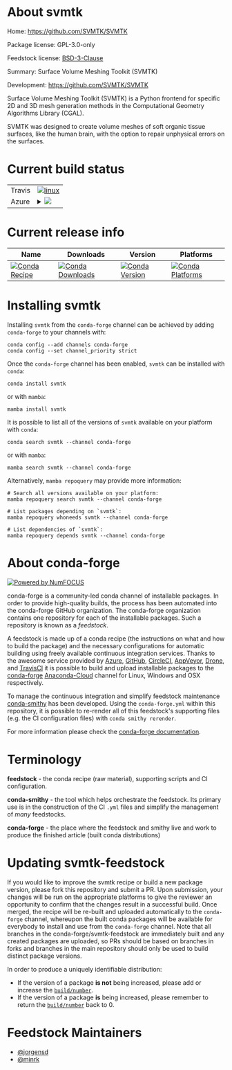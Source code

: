 About svmtk
===========

Home: https://github.com/SVMTK/SVMTK

Package license: GPL-3.0-only

Feedstock license: [BSD-3-Clause](https://github.com/conda-forge/svmtk-feedstock/blob/main/LICENSE.txt)

Summary: Surface Volume Meshing Toolkit (SVMTK)

Development: https://github.com/SVMTK/SVMTK

Surface Volume Meshing Toolkit (SVMTK) is a Python frontend
for specific 2D and 3D mesh generation methods in the
Computational Geometry Algorithms Library (CGAL).

SVMTK was designed to create volume meshes of soft organic tissue surfaces,
like the human brain, with the option to repair unphysical errors on the surfaces.


Current build status
====================


<table><tr>
    <td>Travis</td>
    <td>
      <a href="https://app.travis-ci.com/conda-forge/svmtk-feedstock">
        <img alt="linux" src="https://img.shields.io/travis/com/conda-forge/svmtk-feedstock/main.svg?label=Linux">
      </a>
    </td>
  </tr>
    
  <tr>
    <td>Azure</td>
    <td>
      <details>
        <summary>
          <a href="https://dev.azure.com/conda-forge/feedstock-builds/_build/latest?definitionId=18144&branchName=main">
            <img src="https://dev.azure.com/conda-forge/feedstock-builds/_apis/build/status/svmtk-feedstock?branchName=main">
          </a>
        </summary>
        <table>
          <thead><tr><th>Variant</th><th>Status</th></tr></thead>
          <tbody><tr>
              <td>linux_64_python3.10.____cpython</td>
              <td>
                <a href="https://dev.azure.com/conda-forge/feedstock-builds/_build/latest?definitionId=18144&branchName=main">
                  <img src="https://dev.azure.com/conda-forge/feedstock-builds/_apis/build/status/svmtk-feedstock?branchName=main&jobName=linux&configuration=linux%20linux_64_python3.10.____cpython" alt="variant">
                </a>
              </td>
            </tr><tr>
              <td>linux_64_python3.11.____cpython</td>
              <td>
                <a href="https://dev.azure.com/conda-forge/feedstock-builds/_build/latest?definitionId=18144&branchName=main">
                  <img src="https://dev.azure.com/conda-forge/feedstock-builds/_apis/build/status/svmtk-feedstock?branchName=main&jobName=linux&configuration=linux%20linux_64_python3.11.____cpython" alt="variant">
                </a>
              </td>
            </tr><tr>
              <td>linux_64_python3.8.____cpython</td>
              <td>
                <a href="https://dev.azure.com/conda-forge/feedstock-builds/_build/latest?definitionId=18144&branchName=main">
                  <img src="https://dev.azure.com/conda-forge/feedstock-builds/_apis/build/status/svmtk-feedstock?branchName=main&jobName=linux&configuration=linux%20linux_64_python3.8.____cpython" alt="variant">
                </a>
              </td>
            </tr><tr>
              <td>linux_64_python3.9.____cpython</td>
              <td>
                <a href="https://dev.azure.com/conda-forge/feedstock-builds/_build/latest?definitionId=18144&branchName=main">
                  <img src="https://dev.azure.com/conda-forge/feedstock-builds/_apis/build/status/svmtk-feedstock?branchName=main&jobName=linux&configuration=linux%20linux_64_python3.9.____cpython" alt="variant">
                </a>
              </td>
            </tr><tr>
              <td>linux_aarch64_python3.10.____cpython</td>
              <td>
                <a href="https://dev.azure.com/conda-forge/feedstock-builds/_build/latest?definitionId=18144&branchName=main">
                  <img src="https://dev.azure.com/conda-forge/feedstock-builds/_apis/build/status/svmtk-feedstock?branchName=main&jobName=linux&configuration=linux%20linux_aarch64_python3.10.____cpython" alt="variant">
                </a>
              </td>
            </tr><tr>
              <td>linux_aarch64_python3.11.____cpython</td>
              <td>
                <a href="https://dev.azure.com/conda-forge/feedstock-builds/_build/latest?definitionId=18144&branchName=main">
                  <img src="https://dev.azure.com/conda-forge/feedstock-builds/_apis/build/status/svmtk-feedstock?branchName=main&jobName=linux&configuration=linux%20linux_aarch64_python3.11.____cpython" alt="variant">
                </a>
              </td>
            </tr><tr>
              <td>linux_aarch64_python3.8.____cpython</td>
              <td>
                <a href="https://dev.azure.com/conda-forge/feedstock-builds/_build/latest?definitionId=18144&branchName=main">
                  <img src="https://dev.azure.com/conda-forge/feedstock-builds/_apis/build/status/svmtk-feedstock?branchName=main&jobName=linux&configuration=linux%20linux_aarch64_python3.8.____cpython" alt="variant">
                </a>
              </td>
            </tr><tr>
              <td>linux_aarch64_python3.9.____cpython</td>
              <td>
                <a href="https://dev.azure.com/conda-forge/feedstock-builds/_build/latest?definitionId=18144&branchName=main">
                  <img src="https://dev.azure.com/conda-forge/feedstock-builds/_apis/build/status/svmtk-feedstock?branchName=main&jobName=linux&configuration=linux%20linux_aarch64_python3.9.____cpython" alt="variant">
                </a>
              </td>
            </tr><tr>
              <td>osx_64_python3.10.____cpython</td>
              <td>
                <a href="https://dev.azure.com/conda-forge/feedstock-builds/_build/latest?definitionId=18144&branchName=main">
                  <img src="https://dev.azure.com/conda-forge/feedstock-builds/_apis/build/status/svmtk-feedstock?branchName=main&jobName=osx&configuration=osx%20osx_64_python3.10.____cpython" alt="variant">
                </a>
              </td>
            </tr><tr>
              <td>osx_64_python3.11.____cpython</td>
              <td>
                <a href="https://dev.azure.com/conda-forge/feedstock-builds/_build/latest?definitionId=18144&branchName=main">
                  <img src="https://dev.azure.com/conda-forge/feedstock-builds/_apis/build/status/svmtk-feedstock?branchName=main&jobName=osx&configuration=osx%20osx_64_python3.11.____cpython" alt="variant">
                </a>
              </td>
            </tr><tr>
              <td>osx_64_python3.8.____cpython</td>
              <td>
                <a href="https://dev.azure.com/conda-forge/feedstock-builds/_build/latest?definitionId=18144&branchName=main">
                  <img src="https://dev.azure.com/conda-forge/feedstock-builds/_apis/build/status/svmtk-feedstock?branchName=main&jobName=osx&configuration=osx%20osx_64_python3.8.____cpython" alt="variant">
                </a>
              </td>
            </tr><tr>
              <td>osx_64_python3.9.____cpython</td>
              <td>
                <a href="https://dev.azure.com/conda-forge/feedstock-builds/_build/latest?definitionId=18144&branchName=main">
                  <img src="https://dev.azure.com/conda-forge/feedstock-builds/_apis/build/status/svmtk-feedstock?branchName=main&jobName=osx&configuration=osx%20osx_64_python3.9.____cpython" alt="variant">
                </a>
              </td>
            </tr><tr>
              <td>osx_arm64_python3.10.____cpython</td>
              <td>
                <a href="https://dev.azure.com/conda-forge/feedstock-builds/_build/latest?definitionId=18144&branchName=main">
                  <img src="https://dev.azure.com/conda-forge/feedstock-builds/_apis/build/status/svmtk-feedstock?branchName=main&jobName=osx&configuration=osx%20osx_arm64_python3.10.____cpython" alt="variant">
                </a>
              </td>
            </tr><tr>
              <td>osx_arm64_python3.11.____cpython</td>
              <td>
                <a href="https://dev.azure.com/conda-forge/feedstock-builds/_build/latest?definitionId=18144&branchName=main">
                  <img src="https://dev.azure.com/conda-forge/feedstock-builds/_apis/build/status/svmtk-feedstock?branchName=main&jobName=osx&configuration=osx%20osx_arm64_python3.11.____cpython" alt="variant">
                </a>
              </td>
            </tr><tr>
              <td>osx_arm64_python3.8.____cpython</td>
              <td>
                <a href="https://dev.azure.com/conda-forge/feedstock-builds/_build/latest?definitionId=18144&branchName=main">
                  <img src="https://dev.azure.com/conda-forge/feedstock-builds/_apis/build/status/svmtk-feedstock?branchName=main&jobName=osx&configuration=osx%20osx_arm64_python3.8.____cpython" alt="variant">
                </a>
              </td>
            </tr><tr>
              <td>osx_arm64_python3.9.____cpython</td>
              <td>
                <a href="https://dev.azure.com/conda-forge/feedstock-builds/_build/latest?definitionId=18144&branchName=main">
                  <img src="https://dev.azure.com/conda-forge/feedstock-builds/_apis/build/status/svmtk-feedstock?branchName=main&jobName=osx&configuration=osx%20osx_arm64_python3.9.____cpython" alt="variant">
                </a>
              </td>
            </tr>
          </tbody>
        </table>
      </details>
    </td>
  </tr>
</table>

Current release info
====================

| Name | Downloads | Version | Platforms |
| --- | --- | --- | --- |
| [![Conda Recipe](https://img.shields.io/badge/recipe-svmtk-green.svg)](https://anaconda.org/conda-forge/svmtk) | [![Conda Downloads](https://img.shields.io/conda/dn/conda-forge/svmtk.svg)](https://anaconda.org/conda-forge/svmtk) | [![Conda Version](https://img.shields.io/conda/vn/conda-forge/svmtk.svg)](https://anaconda.org/conda-forge/svmtk) | [![Conda Platforms](https://img.shields.io/conda/pn/conda-forge/svmtk.svg)](https://anaconda.org/conda-forge/svmtk) |

Installing svmtk
================

Installing `svmtk` from the `conda-forge` channel can be achieved by adding `conda-forge` to your channels with:

```
conda config --add channels conda-forge
conda config --set channel_priority strict
```

Once the `conda-forge` channel has been enabled, `svmtk` can be installed with `conda`:

```
conda install svmtk
```

or with `mamba`:

```
mamba install svmtk
```

It is possible to list all of the versions of `svmtk` available on your platform with `conda`:

```
conda search svmtk --channel conda-forge
```

or with `mamba`:

```
mamba search svmtk --channel conda-forge
```

Alternatively, `mamba repoquery` may provide more information:

```
# Search all versions available on your platform:
mamba repoquery search svmtk --channel conda-forge

# List packages depending on `svmtk`:
mamba repoquery whoneeds svmtk --channel conda-forge

# List dependencies of `svmtk`:
mamba repoquery depends svmtk --channel conda-forge
```


About conda-forge
=================

[![Powered by
NumFOCUS](https://img.shields.io/badge/powered%20by-NumFOCUS-orange.svg?style=flat&colorA=E1523D&colorB=007D8A)](https://numfocus.org)

conda-forge is a community-led conda channel of installable packages.
In order to provide high-quality builds, the process has been automated into the
conda-forge GitHub organization. The conda-forge organization contains one repository
for each of the installable packages. Such a repository is known as a *feedstock*.

A feedstock is made up of a conda recipe (the instructions on what and how to build
the package) and the necessary configurations for automatic building using freely
available continuous integration services. Thanks to the awesome service provided by
[Azure](https://azure.microsoft.com/en-us/services/devops/), [GitHub](https://github.com/),
[CircleCI](https://circleci.com/), [AppVeyor](https://www.appveyor.com/),
[Drone](https://cloud.drone.io/welcome), and [TravisCI](https://travis-ci.com/)
it is possible to build and upload installable packages to the
[conda-forge](https://anaconda.org/conda-forge) [Anaconda-Cloud](https://anaconda.org/)
channel for Linux, Windows and OSX respectively.

To manage the continuous integration and simplify feedstock maintenance
[conda-smithy](https://github.com/conda-forge/conda-smithy) has been developed.
Using the ``conda-forge.yml`` within this repository, it is possible to re-render all of
this feedstock's supporting files (e.g. the CI configuration files) with ``conda smithy rerender``.

For more information please check the [conda-forge documentation](https://conda-forge.org/docs/).

Terminology
===========

**feedstock** - the conda recipe (raw material), supporting scripts and CI configuration.

**conda-smithy** - the tool which helps orchestrate the feedstock.
                   Its primary use is in the construction of the CI ``.yml`` files
                   and simplify the management of *many* feedstocks.

**conda-forge** - the place where the feedstock and smithy live and work to
                  produce the finished article (built conda distributions)


Updating svmtk-feedstock
========================

If you would like to improve the svmtk recipe or build a new
package version, please fork this repository and submit a PR. Upon submission,
your changes will be run on the appropriate platforms to give the reviewer an
opportunity to confirm that the changes result in a successful build. Once
merged, the recipe will be re-built and uploaded automatically to the
`conda-forge` channel, whereupon the built conda packages will be available for
everybody to install and use from the `conda-forge` channel.
Note that all branches in the conda-forge/svmtk-feedstock are
immediately built and any created packages are uploaded, so PRs should be based
on branches in forks and branches in the main repository should only be used to
build distinct package versions.

In order to produce a uniquely identifiable distribution:
 * If the version of a package **is not** being increased, please add or increase
   the [``build/number``](https://docs.conda.io/projects/conda-build/en/latest/resources/define-metadata.html#build-number-and-string).
 * If the version of a package **is** being increased, please remember to return
   the [``build/number``](https://docs.conda.io/projects/conda-build/en/latest/resources/define-metadata.html#build-number-and-string)
   back to 0.

Feedstock Maintainers
=====================

* [@jorgensd](https://github.com/jorgensd/)
* [@minrk](https://github.com/minrk/)

